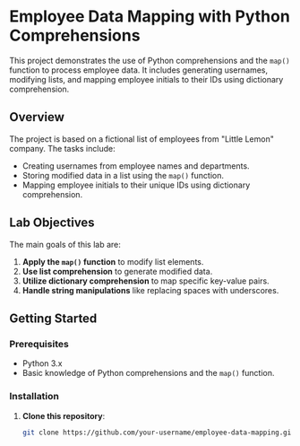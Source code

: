 # Employee Data Mapping with Python Comprehensions

This project demonstrates the use of Python comprehensions and the `map()` function to process employee data. It includes generating usernames, modifying lists, and mapping employee initials to their IDs using dictionary comprehension.

## Overview

The project is based on a fictional list of employees from "Little Lemon" company. The tasks include:
- Creating usernames from employee names and departments.
- Storing modified data in a list using the `map()` function.
- Mapping employee initials to their unique IDs using dictionary comprehension.

## Lab Objectives

The main goals of this lab are:
1. **Apply the `map()` function** to modify list elements.
2. **Use list comprehension** to generate modified data.
3. **Utilize dictionary comprehension** to map specific key-value pairs.
4. **Handle string manipulations** like replacing spaces with underscores.

## Getting Started

### Prerequisites

- Python 3.x
- Basic knowledge of Python comprehensions and the `map()` function.

### Installation

1. **Clone this repository**:
   ```bash
   git clone https://github.com/your-username/employee-data-mapping.git
